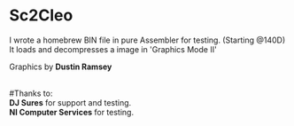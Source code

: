 # Sc2Cleo

I wrote a homebrew BIN file in pure Assembler for testing. (Starting @140D)  
It loads and decompresses a image in 'Graphics Mode II'  
  

Graphics by  **Dustin Ramsey**<br><br>

#Thanks to:<br>
**DJ Sures** for support and testing.<br>
**NI Computer Services** for testing.
